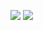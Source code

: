![](https://media1.tenor.com/images/77f6bebe89f08685a49e5b09b961c019/tenor.gif)
![](https://vignette.wikia.nocookie.net/fark/images/5/59/056_family_guy_dance.gif)
